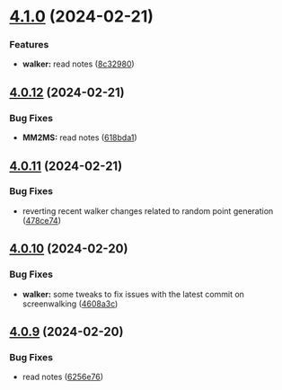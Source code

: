 # [4.1.0](https://github.com/Torwent/SRL-T/compare/v4.0.12...v4.1.0) (2024-02-21)


### Features

* **walker:** read notes ([8c32980](https://github.com/Torwent/SRL-T/commit/8c329804860ba129c210dd83951bc45d7ae31b7a))



## [4.0.12](https://github.com/Torwent/SRL-T/compare/v4.0.11...v4.0.12) (2024-02-21)


### Bug Fixes

* **MM2MS:** read notes ([618bda1](https://github.com/Torwent/SRL-T/commit/618bda17cec05f162dfc39c7b118e916372997db))



## [4.0.11](https://github.com/Torwent/SRL-T/compare/v4.0.10...v4.0.11) (2024-02-21)


### Bug Fixes

* reverting recent walker changes related to random point generation ([478ce74](https://github.com/Torwent/SRL-T/commit/478ce74c36598df3f6e0fdf6dfbae525fafbcc7f))



## [4.0.10](https://github.com/Torwent/SRL-T/compare/v4.0.9...v4.0.10) (2024-02-20)


### Bug Fixes

* **walker:** some tweaks to fix issues with the latest commit on screenwalking ([4608a3c](https://github.com/Torwent/SRL-T/commit/4608a3cd116d8c3dca70e6d083d2239fb9468e77))



## [4.0.9](https://github.com/Torwent/SRL-T/compare/v4.0.8...v4.0.9) (2024-02-20)


### Bug Fixes

* read notes ([6256e76](https://github.com/Torwent/SRL-T/commit/6256e7691dcb8e670bcef259ce2c05c41e994f2a))



